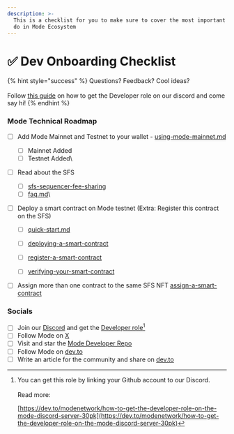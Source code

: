 ```yaml
---
description: >-
  This is a checklist for you to make sure to cover the most important things to
  do in Mode Ecosystem
---
```


# ✅ Dev Onboarding Checklist

{% hint style="success" %}
Questions? Feedback? Cool ideas?\
\
Follow [this guide](https://mode.hashnode.dev/get-developer-role) on how to get the Developer role on our discord and come say hi!
{% endhint %}

### Mode Technical Roadmap

* [ ] Add Mode Mainnet and Testnet to your wallet - [using-mode-mainnet.md](../mode-mainnet/using-mode-mainnet.md "mention")
  * [ ] Mainnet Added
  * [ ] Testnet Added\

* [ ] Read about the SFS
  * [ ] [sfs-sequencer-fee-sharing](../build-on-mode/sfs-sequencer-fee-sharing/ "mention")
  * [ ] [faq.md](sequencer-fee-sharing/faq.md "mention")\

*   [ ] Deploy a smart contract on Mode testnet (Extra: Register this contract on the SFS)

    * [ ] [quick-start.md](quick-start.md "mention")
    * [ ] [deploying-a-smart-contract](../build-on-mode/deploying-a-smart-contract/ "mention")
    * [ ] [register-a-smart-contract](../build-on-mode/sfs-sequencer-fee-sharing/register-a-smart-contract/ "mention")
    * [ ] [verifying-your-smart-contract](../build-on-mode/verifying-your-smart-contract/ "mention")


* [ ] Assign more than one contract to the same SFS NFT [assign-a-smart-contract](../build-on-mode/sfs-sequencer-fee-sharing/assign-a-smart-contract/ "mention")

### Socials

* [ ] Join our [Discord](https://discord.gg/modenetworkofficial) and get the [Developer role](#user-content-fn-1)[^1]
* [ ] Follow Mode on [X](https://twitter.com/modenetwork)
* [ ] Visit and star the [Mode Developer Repo](https://github.com/mode-network/mode-developers)
* [ ] Follow Mode on [dev.to](https://dev.to/modenetwork/how-to-get-the-developer-role-on-the-mode-discord-server-30pk)
* [ ] Write an article for the community and share on [dev.to](https://dev.to/modenetwork/how-to-get-the-developer-role-on-the-mode-discord-server-30pk)

[^1]: You can get this role by linking your Github account to our Discord.\
    \
    Read more:&#x20;

    [https://dev.to/modenetwork/how-to-get-the-developer-role-on-the-mode-discord-server-30pk](https://dev.to/modenetwork/how-to-get-the-developer-role-on-the-mode-discord-server-30pk)
